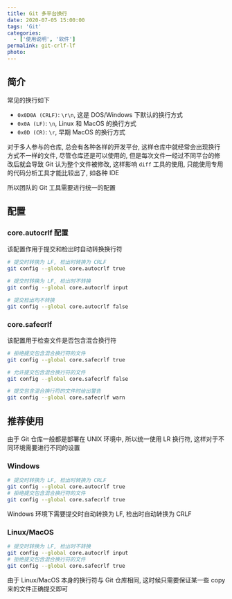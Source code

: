 ```yaml
---
title: Git 多平台换行
date: 2020-07-05 15:00:00
tags: 'Git'
categories:
  - ['使用说明', '软件']
permalink: git-crlf-lf
photo:
---
```


## 简介

常见的换行如下

- `0x0D0A (CRLF)`: `\r\n`, 这是 DOS/Windows 下默认的换行方式
- `0x0A (LF)`: `\n`, Linux 和 MacOS 的换行方式
- `0x0D (CR)`: `\r`, 早期 MacOS 的换行方式

对于多人参与的仓库, 总会有各种各样的开发平台, 这样仓库中就经常会出现换行方式不一样的文件, 尽管仓库还是可以使用的, 但是每次文件一经过不同平台的修改后就会导致 Git 认为整个文件被修改, 这样影响 `diff` 工具的使用, 只能使用专用的代码分析工具才能比较出了, 如各种 IDE

所以团队的 Git 工具需要进行统一的配置

<!-- more -->

## 配置

### core.autocrlf 配置

该配置作用于提交和检出时自动转换换行符

```sh
# 提交时转换为 LF, 检出时转换为 CRLF
git config --global core.autocrlf true

# 提交时转换为 LF, 检出时不转换
git config --global core.autocrlf input

# 提交检出均不转换
git config --global core.autocrlf false
```

### core.safecrlf

该配置用于检查文件是否包含混合换行符

```sh
# 拒绝提交包含混合换行符的文件
git config --global core.safecrlf true

# 允许提交包含混合换行符的文件
git config --global core.safecrlf false

# 提交包含混合换行符的文件时给出警告
git config --global core.safecrlf warn
```

## 推荐使用

由于 Git 仓库一般都是部署在 UNIX 环境中, 所以统一使用 LR 换行符, 这样对于不同环境需要进行不同的设置

### Windows

```sh
# 提交时转换为 LF, 检出时转换为 CRLF
git config --global core.autocrlf true
# 拒绝提交包含混合换行符的文件
git config --global core.safecrlf true
```

Windows 环境下需要提交时自动转换为 LF, 检出时自动转换为 CRLF

### Linux/MacOS

```sh
# 提交时转换为 LF, 检出时不转换
git config --global core.autocrlf input
# 拒绝提交包含混合换行符的文件
git config --global core.safecrlf true
```

由于 Linux/MacOS 本身的换行符与 Git 仓库相同, 这时候只需要保证某一些 copy 来的文件正确提交即可
